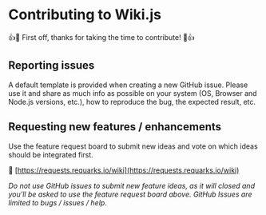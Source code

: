 # Contributing to Wiki.js

:+1::tada: First off, thanks for taking the time to contribute! :tada::+1:

## Reporting issues

A default template is provided when creating a new GitHub issue. Please use it and share as much info as possible on your system (OS, Browser and Node.js versions, etc.), how to reproduce the bug, the expected result, etc.

## Requesting new features / enhancements

Use the feature request board to submit new ideas and vote on which ideas should be integrated first.

:triangular_flag_on_post: [https://requests.requarks.io/wiki](https://requests.requarks.io/wiki)

*Do not use GitHub issues to submit new feature ideas, as it will closed and you'll be asked to use the feature request board above. GitHub Issues are limited to bugs / issues / help*.
